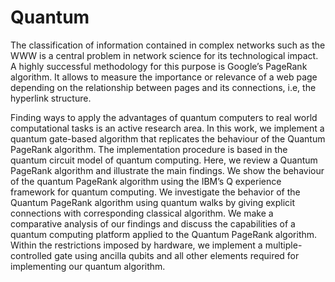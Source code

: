 # Quantum
The classification of information contained in complex networks such as the WWW is a central problem in network science for its technological impact. A highly successful methodology for this purpose is Google’s PageRank algorithm. It allows to measure the importance or relevance of a web page depending on the relationship between pages and its connections, i.e, the hyperlink structure.

Finding ways to apply the advantages of quantum computers to real world computational tasks is an active research area. In this work, we implement a quantum gate-based algorithm that replicates the behaviour of the Quantum PageRank algorithm. The implementation procedure is based in the quantum circuit model of quantum computing. Here, we review a Quantum PageRank algorithm and illustrate the main findings. We show the behaviour of the quantum PageRank algorithm using the IBM’s Q experience framework for quantum computing. We investigate the behavior of the Quantum PageRank algorithm using quantum walks by giving explicit connections with corresponding classical algorithm. We make a comparative analysis of our findings and discuss the capabilities of a quantum computing platform applied to the Quantum PageRank algorithm. Within the restrictions imposed by hardware, we implement a multiple-controlled gate using ancilla qubits and all other elements required for implementing our quantum algorithm.
